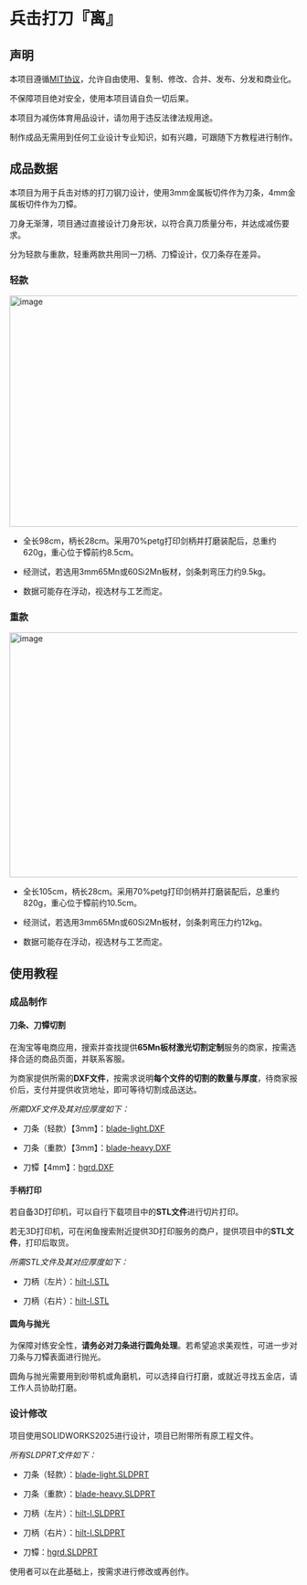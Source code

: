 # 兵击打刀『离』

## 声明

本项目遵循[MIT协议](https://mitsloan.mit.edu/licensing)，允许自由使用、复制、修改、合并、发布、分发和商业化。

不保障项目绝对安全，使用本项目请自负一切后果。

本项目为减伤体育用品设计，请勿用于违反法律法规用途。

制作成品无需用到任何工业设计专业知识，如有兴趣，可跟随下方教程进行制作。

## 成品数据

本项目为用于兵击对练的打刀钢刀设计，使用3mm金属板切件作为刀条，4mm金属板切件作为刀镡。

刀身无渐薄，项目通过直接设计刀身形状，以符合真刀质量分布，并达成减伤要求。

分为轻款与重款，轻重两款共用同一刀柄、刀镡设计，仅刀条存在差异。

### 轻款

<img width="988" height="405" alt="image" src="https://github.com/user-attachments/assets/ca794e9e-1c58-45b2-b5ba-32996888234b" />

- 全长98cm，柄长28cm。采用70%petg打印剑柄并打磨装配后，总重约620g，重心位于镡前约8.5cm。

- 经测试，若选用3mm65Mn或60Si2Mn板材，剑条刺弯压力约9.5kg。

- 数据可能存在浮动，视选材与工艺而定。

### 重款

<img width="1028" height="429" alt="image" src="https://github.com/user-attachments/assets/d2d5a7bd-b52a-4af3-b7b5-37328bccceb4" />

- 全长105cm，柄长28cm。采用70%petg打印剑柄并打磨装配后，总重约820g，重心位于镡前约10.5cm。

- 经测试，若选用3mm65Mn或60Si2Mn板材，剑条刺弯压力约12kg。

- 数据可能存在浮动，视选材与工艺而定。

## 使用教程

### 成品制作

#### 刀条、刀镡切割

在淘宝等电商应用，搜索并查找提供**65Mn板材激光切割定制**服务的商家，按需选择合适的商品页面，并联系客服。

为商家提供所需的**DXF文件**，按需求说明**每个文件的切割的数量与厚度**，待商家报价后，支付并提供收货地址，即可等待切割成品送达。

*所需DXF文件及其对应厚度如下：*

- 刀条（轻款）【3mm】：[blade-light.DXF](https://github.com/ColinCCCC/Li.Hema-Katana/blob/main/blade-light.DXF)

- 刀条（重款）【3mm】：[blade-heavy.DXF](https://github.com/ColinCCCC/Li.Hema-Katana/blob/main/blade-heavy.DXF)

- 刀镡【4mm】：[hgrd.DXF](https://github.com/ColinCCCC/Li.Hema-Katana/blob/main/hgrd.DXF)

#### 手柄打印

若自备3D打印机，可以自行下载项目中的**STL文件**进行切片打印。

若无3D打印机，可在闲鱼搜索附近提供3D打印服务的商户，提供项目中的**STL文件**，打印后取货。

*所需STL文件及其对应厚度如下：*

- 刀柄（左片）：[hilt-l.STL](https://github.com/ColinCCCC/Li.Hema-Katana/blob/main/hilt-l.STL)

- 刀柄（右片）：[hilt-l.STL](https://github.com/ColinCCCC/Li.Hema-Katana/blob/main/hilt-r.STL)

#### 圆角与抛光

为保障对练安全性，**请务必对刀条进行圆角处理**。若希望追求美观性，可进一步对刀条与刀镡表面进行抛光。

圆角与抛光需要用到砂带机或角磨机，可以选择自行打磨，或就近寻找五金店，请工作人员协助打磨。

### 设计修改

项目使用SOLIDWORKS2025进行设计，项目已附带所有原工程文件。

*所有SLDPRT文件如下：*

- 刀条（轻款）：[blade-light.SLDPRT](https://github.com/ColinCCCC/Li.Hema-Katana/blob/main/blade-light.SLDPRT)

- 刀条（重款）：[blade-heavy.SLDPRT](https://github.com/ColinCCCC/Li.Hema-Katana/blob/main/blade-heavy.SLDPRT)

- 刀柄（左片）：[hilt-l.SLDPRT](https://github.com/ColinCCCC/Li.Hema-Katana/blob/main/hilt-l.SLDPRT)

- 刀柄（右片）：[hilt-l.SLDPRT](https://github.com/ColinCCCC/Li.Hema-Katana/blob/main/hilt-r.SLDPRT)

- 刀镡：[hgrd.SLDPRT](https://github.com/ColinCCCC/Li.Hema-Katana/blob/main/hgrd.SLDPRT)

使用者可以在此基础上，按需求进行修改或再创作。
